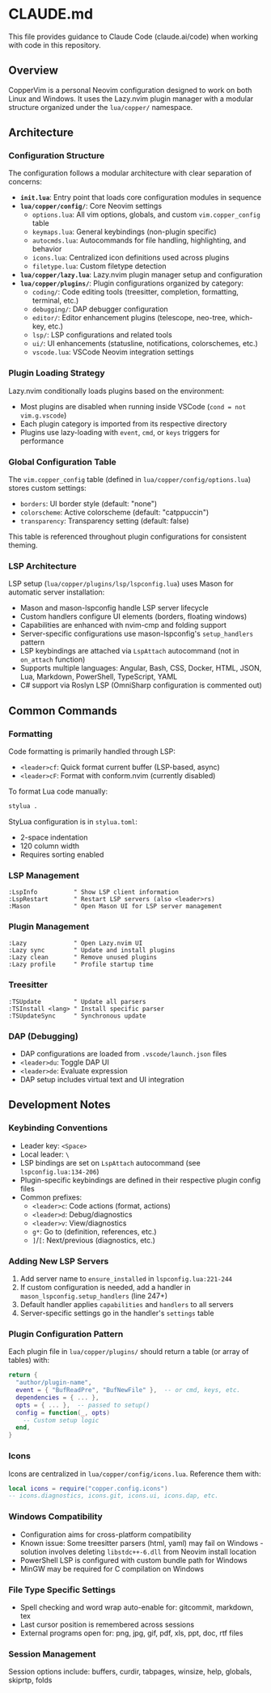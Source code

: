 # CLAUDE.md

This file provides guidance to Claude Code (claude.ai/code) when working with code in this repository.

## Overview

CopperVim is a personal Neovim configuration designed to work on both Linux and Windows. It uses the Lazy.nvim plugin manager with a modular structure organized under the `lua/copper/` namespace.

## Architecture

### Configuration Structure

The configuration follows a modular architecture with clear separation of concerns:

- **`init.lua`**: Entry point that loads core configuration modules in sequence
- **`lua/copper/config/`**: Core Neovim settings
  - `options.lua`: All vim options, globals, and custom `vim.copper_config` table
  - `keymaps.lua`: General keybindings (non-plugin specific)
  - `autocmds.lua`: Autocommands for file handling, highlighting, and behavior
  - `icons.lua`: Centralized icon definitions used across plugins
  - `filetype.lua`: Custom filetype detection
- **`lua/copper/lazy.lua`**: Lazy.nvim plugin manager setup and configuration
- **`lua/copper/plugins/`**: Plugin configurations organized by category:
  - `coding/`: Code editing tools (treesitter, completion, formatting, terminal, etc.)
  - `debugging/`: DAP debugger configuration
  - `editor/`: Editor enhancement plugins (telescope, neo-tree, which-key, etc.)
  - `lsp/`: LSP configurations and related tools
  - `ui/`: UI enhancements (statusline, notifications, colorschemes, etc.)
  - `vscode.lua`: VSCode Neovim integration settings

### Plugin Loading Strategy

Lazy.nvim conditionally loads plugins based on the environment:
- Most plugins are disabled when running inside VSCode (`cond = not vim.g.vscode`)
- Each plugin category is imported from its respective directory
- Plugins use lazy-loading with `event`, `cmd`, or `keys` triggers for performance

### Global Configuration Table

The `vim.copper_config` table (defined in `lua/copper/config/options.lua`) stores custom settings:
- `borders`: UI border style (default: "none")
- `colorscheme`: Active colorscheme (default: "catppuccin")
- `transparency`: Transparency setting (default: false)

This table is referenced throughout plugin configurations for consistent theming.

### LSP Architecture

LSP setup (`lua/copper/plugins/lsp/lspconfig.lua`) uses Mason for automatic server installation:
- Mason and mason-lspconfig handle LSP server lifecycle
- Custom handlers configure UI elements (borders, floating windows)
- Capabilities are enhanced with nvim-cmp and folding support
- Server-specific configurations use mason-lspconfig's `setup_handlers` pattern
- LSP keybindings are attached via `LspAttach` autocommand (not in `on_attach` function)
- Supports multiple languages: Angular, Bash, CSS, Docker, HTML, JSON, Lua, Markdown, PowerShell, TypeScript, YAML
- C# support via Roslyn LSP (OmniSharp configuration is commented out)

## Common Commands

### Formatting

Code formatting is primarily handled through LSP:
- `<leader>cf`: Quick format current buffer (LSP-based, async)
- `<leader>cF`: Format with conform.nvim (currently disabled)

To format Lua code manually:
```bash
stylua .
```

StyLua configuration is in `stylua.toml`:
- 2-space indentation
- 120 column width
- Requires sorting enabled

### LSP Management

```vim
:LspInfo          " Show LSP client information
:LspRestart       " Restart LSP servers (also <leader>rs)
:Mason            " Open Mason UI for LSP server management
```

### Plugin Management

```vim
:Lazy             " Open Lazy.nvim UI
:Lazy sync        " Update and install plugins
:Lazy clean       " Remove unused plugins
:Lazy profile     " Profile startup time
```

### Treesitter

```vim
:TSUpdate         " Update all parsers
:TSInstall <lang> " Install specific parser
:TSUpdateSync     " Synchronous update
```

### DAP (Debugging)

- DAP configurations are loaded from `.vscode/launch.json` files
- `<leader>du`: Toggle DAP UI
- `<leader>de`: Evaluate expression
- DAP setup includes virtual text and UI integration

## Development Notes

### Keybinding Conventions

- Leader key: `<Space>`
- Local leader: `\`
- LSP bindings are set on `LspAttach` autocommand (see `lspconfig.lua:134-206`)
- Plugin-specific keybindings are defined in their respective plugin config files
- Common prefixes:
  - `<leader>c`: Code actions (format, actions)
  - `<leader>d`: Debug/diagnostics
  - `<leader>v`: View/diagnostics
  - `g*`: Go to (definition, references, etc.)
  - `]`/`[`: Next/previous (diagnostics, etc.)

### Adding New LSP Servers

1. Add server name to `ensure_installed` in `lspconfig.lua:221-244`
2. If custom configuration is needed, add a handler in `mason_lspconfig.setup_handlers` (line 247+)
3. Default handler applies `capabilities` and `handlers` to all servers
4. Server-specific settings go in the handler's `settings` table

### Plugin Configuration Pattern

Each plugin file in `lua/copper/plugins/` should return a table (or array of tables) with:
```lua
return {
  "author/plugin-name",
  event = { "BufReadPre", "BufNewFile" },  -- or cmd, keys, etc.
  dependencies = { ... },
  opts = { ... },  -- passed to setup()
  config = function(_, opts)
    -- Custom setup logic
  end,
}
```

### Icons

Icons are centralized in `lua/copper/config/icons.lua`. Reference them with:
```lua
local icons = require("copper.config.icons")
-- icons.diagnostics, icons.git, icons.ui, icons.dap, etc.
```

### Windows Compatibility

- Configuration aims for cross-platform compatibility
- Known issue: Some treesitter parsers (html, yaml) may fail on Windows - solution involves deleting `libstdc++-6.dll` from Neovim install location
- PowerShell LSP is configured with custom bundle path for Windows
- MinGW may be required for C compilation on Windows

### File Type Specific Settings

- Spell checking and word wrap auto-enable for: gitcommit, markdown, tex
- Last cursor position is remembered across sessions
- External programs open for: png, jpg, gif, pdf, xls, ppt, doc, rtf files

### Session Management

Session options include: buffers, curdir, tabpages, winsize, help, globals, skiprtp, folds
